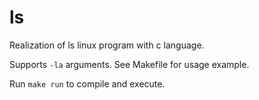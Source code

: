 # ls

Realization of ls linux program with c language.

Supports `-la` arguments. See Makefile for usage example.

Run `make run` to compile and execute.